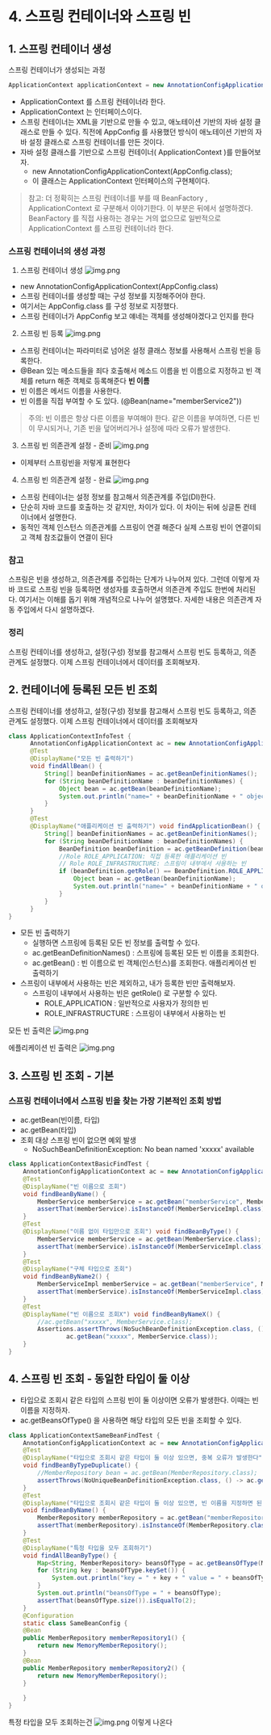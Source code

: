 # 4. 스프링 컨테이너와 스프링 빈

## 1. 스프링 컨테이너 생성

스프링 컨테이너가 생성되는 과정
```java
ApplicationContext applicationContext = new AnnotationConfigApplicationContext(AppConfig.class);
```

- ApplicationContext 를 스프링 컨테이너라 한다. 
- ApplicationContext 는 인터페이스이다. 
- 스프링 컨테이너는 XML을 기반으로 만들 수 있고, 애노테이션 기반의 자바 설정 클래스로 만들 수 있다. 직전에 AppConfig 를 사용했던 방식이
애노테이션 기반의 자바 설정 클래스로 스프링 컨테이너를 만든 것이다.
- 자바 설정 클래스를 기반으로 스프링 컨테이너( ApplicationContext )를 만들어보자.
  - new AnnotationConfigApplicationContext(AppConfig.class); 
  - 이 클래스는 ApplicationContext 인터페이스의 구현체이다.


> 참고: 더 정확히는 스프링 컨테이너를 부를 때 BeanFactory , ApplicationContext 로 구분해서 이야기한다. 
> 이 부분은 뒤에서 설명하겠다. BeanFactory 를 직접 사용하는 경우는 거의 없으므로 일반적으로 ApplicationContext 를 스프링 컨테이너라 한다.

### 스프링 컨테이너의 생성 과정

1. 스프링 컨테이너 생성
![img.png](image/img19.png)
- new AnnotationConfigApplicationContext(AppConfig.class)
- 스프링 컨테이너를 생성할 때는 구성 정보를 지정해주어야 한다.
- 여기서는 AppConfig.class 를 구성 정보로 지정했다.
- 스프링 컨테이너가 AppConfig 보고 얘네는 객체를 생성해야겠다고 인지를 한다
2. 스프링 빈 등록
![img.png](image/img20.png)
- 스프링 컨테이너는 파라미터로 넘어온 설정 클래스 정보를 사용해서 스프링 빈을 등록한다.
- @Bean 있는 메소드들을 죄다 호출해서 메소드 이름을 빈 이름으로 지정하고 빈 객체를 return 해준 객체로 등록해준다
**빈 이름**
- 빈 이름은 메서드 이름을 사용한다.
- 빈 이름을 직접 부여할 수 도 있다. (@Bean(name="memberService2"))

> 주의: 빈 이름은 항상 다른 이름을 부여해야 한다. 같은 이름을 부여하면, 다른 빈이 무시되거나, 기존 빈을 덮어버리거나 설정에 따라 오류가 발생한다.

3. 스프링 빈 의존관계 설정 - 준비
![img.png](image/img21.png)
- 이제부터 스프링빈을 저렇게 표현한다

4. 스프링 빈 의존관계 설정 - 완료
![img.png](image/img22.png)
- 스프링 컨테이너는 설정 정보를 참고해서 의존관계를 주입(DI)한다.
- 단순히 자바 코드를 호출하는 것 같지만, 차이가 있다. 이 차이는 뒤에 싱글톤 컨테이너에서 설명한다.
- 동적인 객체 인스턴스 의존관계를 스프링이 연결 해준다 실제 스프링 빈이 연결이되고 객체 참조값들이 연결이 된다


### 참고
스프링은 빈을 생성하고, 의존관계를 주입하는 단계가 나누어져 있다. 그런데 이렇게 자바 코드로 스프링 빈을 등록하면 생성자를 호출하면서 의존관계 주입도 한번에 처리된다.
여기서는 이해를 돕기 위해 개념적으로 나누어 설명했다. 자세한 내용은 의존관계 자동 주입에서 다시 설명하겠다.

### 정리
스프링 컨테이너를 생성하고, 설정(구성) 정보를 참고해서 스프링 빈도 등록하고, 의존관계도 설정했다. 이제 스프링 컨테이너에서 데이터를 조회해보자.

## 2. 컨테이너에 등록된 모든 빈 조회
스프링 컨테이너를 생성하고, 설정(구성) 정보를 참고해서 스프링 빈도 등록하고, 의존관계도 설정했다. 이제 스프링 컨테이너에서 데이터를 조회해보자

```java
class ApplicationContextInfoTest {
      AnnotationConfigApplicationContext ac = new AnnotationConfigApplicationContext(AppConfig.class);
      @Test 
      @DisplayName("모든 빈 출력하기")
      void findAllBean() {
          String[] beanDefinitionNames = ac.getBeanDefinitionNames();
          for (String beanDefinitionName : beanDefinitionNames) {
              Object bean = ac.getBean(beanDefinitionName);
              System.out.println("name=" + beanDefinitionName + " object=" + bean);
          }
      } 
      @Test 
      @DisplayName("애플리케이션 빈 출력하기") void findApplicationBean() {
          String[] beanDefinitionNames = ac.getBeanDefinitionNames();
          for (String beanDefinitionName : beanDefinitionNames) {
              BeanDefinition beanDefinition = ac.getBeanDefinition(beanDefinitionName);
              //Role ROLE_APPLICATION: 직접 등록한 애플리케이션 빈
              // Role ROLE_INFRASTRUCTURE: 스프링이 내부에서 사용하는 빈
              if (beanDefinition.getRole() == BeanDefinition.ROLE_APPLICATION) {
                  Object bean = ac.getBean(beanDefinitionName);
                  System.out.println("name=" + beanDefinitionName + " object=" + bean);
              }
          }
      }
}

```

- 모든 빈 출력하기 
  - 실행하면 스프링에 등록된 모든 빈 정보를 출력할 수 있다. 
  - ac.getBeanDefinitionNames() : 스프링에 등록된 모든 빈 이름을 조회한다. 
  - ac.getBean() : 빈 이름으로 빈 객체(인스턴스)를 조회한다. 애플리케이션 빈 출력하기
- 스프링이 내부에서 사용하는 빈은 제외하고, 내가 등록한 빈만 출력해보자. 
  - 스프링이 내부에서 사용하는 빈은 getRole() 로 구분할 수 있다. 
    - ROLE_APPLICATION : 일반적으로 사용자가 정의한 빈 
    - ROLE_INFRASTRUCTURE : 스프링이 내부에서 사용하는 빈

모든 빈 출력은
![img.png](image/img23.png)

에플리케이션 빈 출력은
![img.png](image/img24.png)

## 3. 스프링 빈 조회 - 기본
### 스프링 컨테이너에서 스프링 빈을 찾는 가장 기본적인 조회 방법
- ac.getBean(빈이름, 타입) 
- ac.getBean(타입)
- 조회 대상 스프링 빈이 없으면 예외 발생
  - NoSuchBeanDefinitionException: No bean named 'xxxxx' available
```java
class ApplicationContextBasicFindTest { 
    AnnotationConfigApplicationContext ac = new AnnotationConfigApplicationContext(AppConfig.class);
    @Test 
    @DisplayName("빈 이름으로 조회")
    void findBeanByName() {
        MemberService memberService = ac.getBean("memberService", MemberService.class);
        assertThat(memberService).isInstanceOf(MemberServiceImpl.class);
    }
    @Test 
    @DisplayName("이름 없이 타입만으로 조회") void findBeanByType() {
        MemberService memberService = ac.getBean(MemberService.class);
        assertThat(memberService).isInstanceOf(MemberServiceImpl.class);
    }
    @Test 
    @DisplayName("구체 타입으로 조회") 
    void findBeanByName2() {
        MemberServiceImpl memberService = ac.getBean("memberService", MemberServiceImpl.class);
        assertThat(memberService).isInstanceOf(MemberServiceImpl.class);
    }
    @Test 
    @DisplayName("빈 이름으로 조회X") void findBeanByNameX() {
        //ac.getBean("xxxxx", MemberService.class);
        Assertions.assertThrows(NoSuchBeanDefinitionException.class, () -> 
                ac.getBean("xxxxx", MemberService.class));
    } 
}

```

## 4. 스프링 빈 조회 - 동일한 타입이 둘 이상
- 타입으로 조회시 같은 타입의 스프링 빈이 둘 이상이면 오류가 발생한다. 이때는 빈 이름을 지정하자. 
- ac.getBeansOfType() 을 사용하면 해당 타입의 모든 빈을 조회할 수 있다.

```java
class ApplicationContextSameBeanFindTest { 
    AnnotationConfigApplicationContext ac = new AnnotationConfigApplicationContext(SameBeanConfig.class);
    @Test 
    @DisplayName("타입으로 조회시 같은 타입이 둘 이상 있으면, 중복 오류가 발생한다") 
    void findBeanByTypeDuplicate() {
        //MemberRepository bean = ac.getBean(MemberRepository.class);
        assertThrows(NoUniqueBeanDefinitionException.class, () -> ac.getBean(MemberRepository.class));
    }
    @Test 
    @DisplayName("타입으로 조회시 같은 타입이 둘 이상 있으면, 빈 이름을 지정하면 된다") 
    void findBeanByName() {
        MemberRepository memberRepository = ac.getBean("memberRepository1", MemberRepository.class);
        assertThat(memberRepository).isInstanceOf(MemberRepository.class);
    }
    @Test 
    @DisplayName("특정 타입을 모두 조회하기")
    void findAllBeanByType() {
        Map<String, MemberRepository> beansOfType = ac.getBeansOfType(MemberRepository.class);
        for (String key : beansOfType.keySet()) {
            System.out.println("key = " + key + " value = " + beansOfType.get(key));
        }
        System.out.println("beansOfType = " + beansOfType);
        assertThat(beansOfType.size()).isEqualTo(2);
    }
    @Configuration 
    static class SameBeanConfig {
    @Bean
    public MemberRepository memberRepository1() {
        return new MemoryMemberRepository();
    }
    @Bean
    public MemberRepository memberRepository2() {
        return new MemoryMemberRepository();
    }
  
    } 
}
```

특정 타입을 모두 조회하는건
![img.png](image/img25.png)
이렇게 나온다


